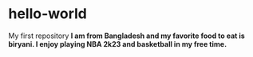 # hello-world
My first repository
**I am from Bangladesh and my favorite food to eat is biryani. I enjoy playing NBA 2k23 and basketball in my free time.**
